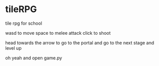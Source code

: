 # tileRPG
tile rpg for school


wasd to move
space to melee attack
click to shoot

head towards the arrow to go to the portal and go to the next stage and level up

oh yeah and open game.py
